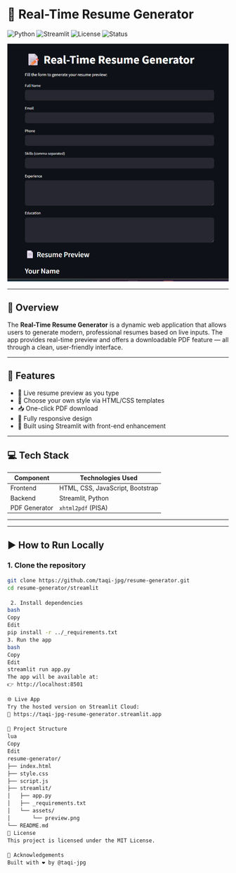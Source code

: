 # 🧾 Real-Time Resume Generator

![Python](https://img.shields.io/badge/Python-3.10-blue?logo=python)
![Streamlit](https://img.shields.io/badge/Built%20with-Streamlit-orange?logo=streamlit)
![License](https://img.shields.io/badge/License-MIT-green)
![Status](https://img.shields.io/badge/Project-Active-success)

![Live Preview](streamlit/assets.png)


---

## 🚀 Overview

The **Real-Time Resume Generator** is a dynamic web application that allows users to generate modern, professional resumes based on live inputs. The app provides real-time preview and offers a downloadable PDF feature — all through a clean, user-friendly interface.

---

## 🔧 Features

- 📄 Live resume preview as you type  
- 🎨 Choose your own style via HTML/CSS templates  
- 📥 One-click PDF download  
- 📱 Fully responsive design  
- 🧠 Built using Streamlit with front-end enhancement

---

## 💻 Tech Stack

| Component      | Technologies Used              |
|----------------|-------------------------------|
| Frontend       | HTML, CSS, JavaScript, Bootstrap |
| Backend        | Streamlit, Python              |
| PDF Generator  | `xhtml2pdf` (PISA)             |

---

---

## ▶️ How to Run Locally

### 1. Clone the repository

```bash
git clone https://github.com/taqi-jpg/resume-generator.git
cd resume-generator/streamlit

 2. Install dependencies
bash
Copy
Edit
pip install -r ../_requirements.txt
3. Run the app
bash
Copy
Edit
streamlit run app.py
The app will be available at:
👉 http://localhost:8501

🌐 Live App
Try the hosted version on Streamlit Cloud:
🔗 https://taqi-jpg-resume-generator.streamlit.app

📁 Project Structure
lua
Copy
Edit
resume-generator/
├── index.html
├── style.css
├── script.js
├── streamlit/
│   ├── app.py
│   ├── _requirements.txt
│   └── assets/
│       └── preview.png
└── README.md
📜 License
This project is licensed under the MIT License.

🙌 Acknowledgements
Built with ❤️ by @taqi-jpg
